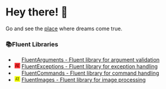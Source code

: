 # Hey there! 👋
Go and see the [place](https://alin.space) where dreams come true.

### 📚Fluent Libraries
- <img src="https://github.com/onixion/FluentArguments/blob/main/Assets/Icon.jpg" width="15" height="15"> [FluentArguments - Fluent library for argument validation](https://github.com/onixion/FluentArguments)
- <img src="https://github.com/onixion/FluentExceptions/blob/main/Assets/Icon.jpg" width="15" height="15"> [FluentExceptions - Fluent library for exception handling](https://github.com/onixion/FluentExceptions)
- <img src="https://github.com/onixion/FluentCommands/blob/main/Assets/Icon.jpg" width="15" height="15"> [FluentCommands - Fluent library for command handling](https://github.com/onixion/FluentCommands)
- <img src="https://github.com/onixion/FluentImages/blob/main/Assets/Icon.jpg" width="15" height="15"> [FluentImages - Fluent library for image processing](https://github.com/onixion/FluentImages)
